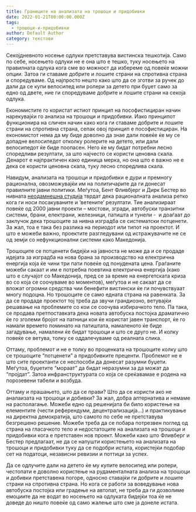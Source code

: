 ```yaml
---
title: Границите на анализата на трошоци и придобивки
date: 2022-01-21T00:00:00.000Z
tags:
  - трошоци-и-придобивки
author: Default Author
category: текстови
---
```


Секојдневното носење одлуки претставува вистинска тешкотија. Само по себе, носењето одлуки не е она што е тешко, туку носењето на правилната одлука кога сме во можност да избереме од повеќе можни опции. Затоа ги ставаме добрите и лошите страни на спротивна страна и споредуваме. Од најпросто нешто како што да се зготви за ручек до дали да се купи велосипед или ролери за детето при буџет само за едно од двете, ние ги споредуваме добрите и лошите страни на секоја одлука.

Економистите го користат истиот принцип на пософистициран начин нарекувајќи го анализа на трошоци и придобивки. Иако принципот функционира на сличен начин како кога ги ставаме добрите и лошите страни на спротивна страна, сепак овој принцип е пософистициран. На економистот нема да му биде доволно да знае дали повеќе ќе му се допадне велосипедот отколку ролерите на детето, или дали велосипедот ќе биде поопасен. Него ќе му бидат потребни лесно споредливи резултати, за што најчесто се користи ценовна скала. Денарот е најпрактичен како единица мерка, но она што е важно не е дека се користи ценовна скала, туку лесно споредлива скала.

Навидум, анализата на трошоци и придобивки е дури и премногу рационална, овозможувајќи им на политичарите да ги донесат правилните јавни политики. Меѓутоа, Бент Фливбјерг и Дирк Бестер во нивната [неодамнешна студија](https://papers.ssrn.com/sol3/papers.cfm?abstract_id=3918328) тврдат дека рационалната анализа ретко кога ги носи посакуваните и ‘ветените’ резултати. Тие анализираат повеќе од 2000 јавни проекти – мостови, згради, автобуски транзитни системи, брани, електрани, железници, патишта и тунели -  и доаѓаат до заклучок дека трошоците за нивна изградба се систематски потценети. За жал, тоа е така без разлика на периодот или типот на проектот. И што е можеби важно, проектите разгледувани од истражувачите не се од земји со нефункционални системи како Македонија. 

Трошоците се потценети бидејќи на јавноста не може да и се продаде идејата за изградба на нова брана за производство на електрична енергија која ќе чини три пати повеќе од понудената цена. Граѓаните можеби сакаат и им е потребна поевтина електрична енергија (како што е случајот со Македонија, пред се за време на енергетската криза во со која се соочуваме во моментов), меѓутоа и не сакаат да се вложат огромни средства чии бенефити вистински ќе ги почувствуаат многу подоцна. Но трошоците се само едната страна на равенката. За да се продаде проектот тој треба да звучи грандиозно, ветувајќи решавање на проблемите со кои се соочува избирачкото тело. Па така, се продава претпоставката дека новата автобуска постојка драматично ќе го зголеми бројот на патници кои ќе користат јавен транспорт, ќе го намали времето поминато на патиштата, намаленото ќе биде загадување, намалени ќе бидат трошоци и што се друго не. И колку повеќе се ветува, толку се оддалечуваме од реалната слика.

Оттаму, проблемот и не е толку во проценката на трошоците колку што се трошоците “потценети” а придобивките преценти. Проблемот не е што сите проектанти се неспособи да донесат разумни буџети. Меѓутоа, буџетите “мораат” да бидат неразумни за да можат да “пројдат”. Затоа инфранструктурата со која се среќавамае е родена на порозевени табели и возбуда.

Оттаму и прашањето, што да се прави? Што да се користи ако не аналаизата на трошоци и добивки? За жал, добра алтернатива и немаме на располагање. Можеби едно од решенијата би било користење на елементите (чести референдуми, децентрализација...) и практикување на директна демократија, што самото по себе не претставува безгрешено решение. Можеби треба да се побара потрезвен поглед од страна на гласачкото тело и недостатоците на анализата на трошоци и придобивки кога е претставен нов проект. Можеби како што Фливберг и Бестер предлагаат, не да се напушти користењето на анализата на трошоци и придобивки туку да се подобри истата, користејќи подобар сет на податоци, независни ревизии и поттици за успех.

Да се одлучите дали на детето ќе му купите велосипед или ролери, честопати е доволно користење на рудаменталната анализа на трошоци и добивки претставена погоре, односно ставајќи ги добрите и лошите страни на спротивна страна. Но кога се работи за воведување нова автобуска постојка или градење на автопат, не треба да ги дозволиме емоциите да не водат во носењето на одлуката бидејќи тоа ќе не доведе до ништо повеќе од само жалење што сме ја донеле истата.
